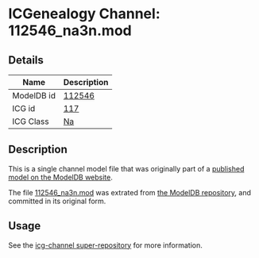 # ICGenealogy Channel: 112546\_na3n.mod

## Details

Name | Description
---- | -----------
ModelDB id | [112546](http://senselab.med.yale.edu/ModelDB/ShowModel.cshtml?model=112546)
ICG id | [117](http://icg.neurotheory.ox.ac.uk/channels/2/117)
ICG Class | [Na](http://icg.neurotheory.ox.ac.uk/channels/2)

## Description

This is a single channel model file that was originally part of a [published model on the ModelDB website](http://senselab.med.yale.edu/mModelDB/ShowModel.cshtml?model=112546).

The file [112546\_na3n.mod](112546_na3n.mod) was extrated from [the ModelDB repository](http://senselab.med.yale.edu/ModelDB/ShowModel.cshtml?model=112546), and committed in its original form.

## Usage

See the [icg-channel super-repository](https://github.com/icgenealogy/icg-channels) for more information.